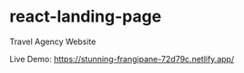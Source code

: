 # react-landing-page

Travel Agency Website

Live Demo: https://stunning-frangipane-72d79c.netlify.app/
